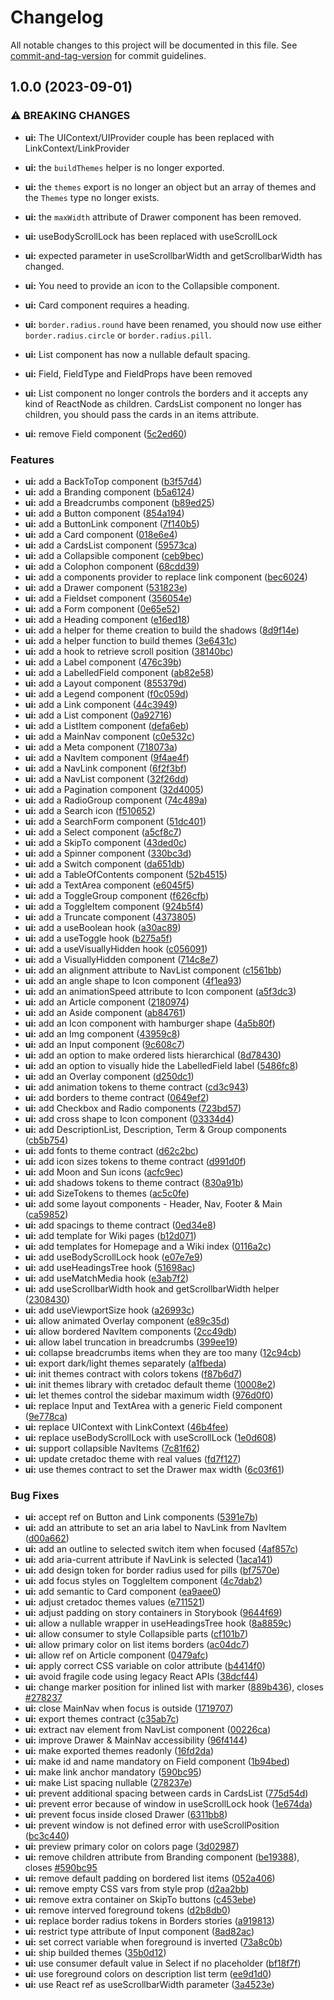 # Changelog

All notable changes to this project will be documented in this file. See [commit-and-tag-version](https://github.com/absolute-version/commit-and-tag-version) for commit guidelines.

## 1.0.0 (2023-09-01)


### ⚠ BREAKING CHANGES

* **ui:** The UIContext/UIProvider couple has been replaced with
LinkContext/LinkProvider
* **ui:** the `buildThemes` helper is no longer exported.
* **ui:** the `themes` export is no longer an object but an
array of themes and the `Themes` type no longer exists.
* **ui:** the `maxWidth` attribute of Drawer component has been
removed.
* **ui:** useBodyScrollLock has been replaced with useScrollLock
* **ui:** expected parameter in useScrollbarWidth and
getScrollbarWidth has changed.
* **ui:** You need to provide an icon to the Collapsible
component.
* **ui:** Card component requires a heading.
* **ui:** `border.radius.round` have been renamed, you should
now use either `border.radius.circle` or `border.radius.pill`.
* **ui:** List component has now a nullable default spacing.
* **ui:** Field, FieldType and FieldProps have been removed
* **ui:** List component no longer controls the borders and
it accepts any kind of ReactNode as children. CardsList component no
longer has children, you should pass the cards in an items attribute.

* **ui:** remove Field component ([5c2ed60](https://github.com/ArmandPhilippot/cretadoc/commit/5c2ed603453ffd24a764a88937492aac8493c63e))


### Features

* **ui:** add a BackToTop component ([b3f57d4](https://github.com/ArmandPhilippot/cretadoc/commit/b3f57d4d519bcfccf8024cc63058f37fffe87fef))
* **ui:** add a Branding component ([b5a6124](https://github.com/ArmandPhilippot/cretadoc/commit/b5a61249927898cbc5d7627f21b600d5d9c539d7))
* **ui:** add a Breadcrumbs component ([b89ed25](https://github.com/ArmandPhilippot/cretadoc/commit/b89ed25f0e3f15ef56a09f177101822307191368))
* **ui:** add a Button component ([854a194](https://github.com/ArmandPhilippot/cretadoc/commit/854a1948cbdc6973352d4286c4f7954c56ebde1f))
* **ui:** add a ButtonLink component ([7f140b5](https://github.com/ArmandPhilippot/cretadoc/commit/7f140b5e057225309b9f3456bb91081d01466ee0))
* **ui:** add a Card component ([018e6e4](https://github.com/ArmandPhilippot/cretadoc/commit/018e6e4b513e65960bdc8fc2c7d805efedbbd75b))
* **ui:** add a CardsList component ([59573ca](https://github.com/ArmandPhilippot/cretadoc/commit/59573cadfab9ab53b84b7ba760a6cf94b744df91))
* **ui:** add a Collapsible component ([ceb9bec](https://github.com/ArmandPhilippot/cretadoc/commit/ceb9bec45c70f7e82a10c53f3709cd00df4fa0ce))
* **ui:** add a Colophon component ([68cdd39](https://github.com/ArmandPhilippot/cretadoc/commit/68cdd39314ac348dc08f2845ca435a4da0f0ec7e))
* **ui:** add a components provider to replace link component ([bec6024](https://github.com/ArmandPhilippot/cretadoc/commit/bec60249c6f0f91f73aedfb67df5a70c9adaecfd))
* **ui:** add a Drawer component ([531823e](https://github.com/ArmandPhilippot/cretadoc/commit/531823e313c17497f8e17686df7e5abf68322b1a))
* **ui:** add a Fieldset component ([356054e](https://github.com/ArmandPhilippot/cretadoc/commit/356054e4bf43307e24deaac5a7c00dfbd88dcab2))
* **ui:** add a Form component ([0e65e52](https://github.com/ArmandPhilippot/cretadoc/commit/0e65e522d20a35b2cd5dd9cd7e5db11385100397))
* **ui:** add a Heading component ([e16ed18](https://github.com/ArmandPhilippot/cretadoc/commit/e16ed1866ca9875b2d38133d68f3c77c951d9f5e))
* **ui:** add a helper for theme creation to build the shadows ([8d9f14e](https://github.com/ArmandPhilippot/cretadoc/commit/8d9f14e4b0e734e29c52ba901417101ebd48caef))
* **ui:** add a helper function to build themes ([3e6431c](https://github.com/ArmandPhilippot/cretadoc/commit/3e6431c142eb56117c40142cbfa946fd23dc4252))
* **ui:** add a hook to retrieve scroll position ([38140bc](https://github.com/ArmandPhilippot/cretadoc/commit/38140bcd7e123ae08f58271459e140054b5ba4ae))
* **ui:** add a Label component ([476c39b](https://github.com/ArmandPhilippot/cretadoc/commit/476c39bc7c1d0ed6302a1d29a23973ccf3e5c9aa))
* **ui:** add a LabelledField component ([ab82e58](https://github.com/ArmandPhilippot/cretadoc/commit/ab82e585bcd6c2ab4a6310239a69e379c2da2e6a))
* **ui:** add a Layout component ([855379d](https://github.com/ArmandPhilippot/cretadoc/commit/855379d05d457eb34c7d52cbb7097d00461aec0c))
* **ui:** add a Legend component ([f0c059d](https://github.com/ArmandPhilippot/cretadoc/commit/f0c059d53125335add9a03ab7437f8d352544785))
* **ui:** add a Link component ([44c3949](https://github.com/ArmandPhilippot/cretadoc/commit/44c394900cde21b69558413513efb593f6e3e8f2))
* **ui:** add a List component ([0a92716](https://github.com/ArmandPhilippot/cretadoc/commit/0a9271682de3aa1dacf1fffe299022d608537b0e))
* **ui:** add a ListItem component ([defa6eb](https://github.com/ArmandPhilippot/cretadoc/commit/defa6eb15f8dec8b9b5efa2bd9953cafbe9e22f3))
* **ui:** add a MainNav component ([c0e532c](https://github.com/ArmandPhilippot/cretadoc/commit/c0e532ce011d059d5ab8ac97a23fe474cd251728))
* **ui:** add a Meta component ([718073a](https://github.com/ArmandPhilippot/cretadoc/commit/718073adf0725ab79b6d5437b92e46c27e25497d))
* **ui:** add a NavItem component ([9f4ae4f](https://github.com/ArmandPhilippot/cretadoc/commit/9f4ae4fa677dce0b32063a833bbd52badec42034))
* **ui:** add a NavLink component ([6f2f3bf](https://github.com/ArmandPhilippot/cretadoc/commit/6f2f3bf77c192ee95c0e02c4388b914c293ceb94))
* **ui:** add a NavList component ([32f26dd](https://github.com/ArmandPhilippot/cretadoc/commit/32f26ddda5b2eab9fae71a0d5301c4396e650cef))
* **ui:** add a Pagination component ([32d4005](https://github.com/ArmandPhilippot/cretadoc/commit/32d4005247367602f61a9e19b998abd6d7d99f65))
* **ui:** add a RadioGroup component ([74c489a](https://github.com/ArmandPhilippot/cretadoc/commit/74c489a71b0a73b4f2212172d35fc8fb9a5d1799))
* **ui:** add a Search icon ([f510652](https://github.com/ArmandPhilippot/cretadoc/commit/f51065217786c5bcdc40526ad625e8097ffa06d6))
* **ui:** add a SearchForm component ([51dc401](https://github.com/ArmandPhilippot/cretadoc/commit/51dc401c2b91f7de5583a4439f5aba31db5d2d67))
* **ui:** add a Select component ([a5cf8c7](https://github.com/ArmandPhilippot/cretadoc/commit/a5cf8c725d0b23ff41dbfd88040a85242b1c8bd2))
* **ui:** add a SkipTo component ([43ded0c](https://github.com/ArmandPhilippot/cretadoc/commit/43ded0c2b22899492395b453b3f4baa019f817dc))
* **ui:** add a Spinner component ([330bc3d](https://github.com/ArmandPhilippot/cretadoc/commit/330bc3d51d8244a5f0a2fe1e6834751162ea0e66))
* **ui:** add a Switch component ([da651db](https://github.com/ArmandPhilippot/cretadoc/commit/da651db45ecaae31caa979e847d6064fa01deb6d))
* **ui:** add a TableOfContents component ([52b4515](https://github.com/ArmandPhilippot/cretadoc/commit/52b4515b76bf4e8738e982110da5bc404404ebc8))
* **ui:** add a TextArea component ([e6045f5](https://github.com/ArmandPhilippot/cretadoc/commit/e6045f5bc88b00862fb6479c7c7875ddb1db2b37))
* **ui:** add a ToggleGroup component ([f626cfb](https://github.com/ArmandPhilippot/cretadoc/commit/f626cfbe8d57c2c8b84b4e9b53368eea01dd0f0d))
* **ui:** add a ToggleItem component ([924b5f4](https://github.com/ArmandPhilippot/cretadoc/commit/924b5f4f6885f8565d80c5903a669101a09e3e61))
* **ui:** add a Truncate component ([4373805](https://github.com/ArmandPhilippot/cretadoc/commit/43738050f46a131ab6ff3b804b245b0d4ad61328))
* **ui:** add a useBoolean hook ([a30ac89](https://github.com/ArmandPhilippot/cretadoc/commit/a30ac896cd6ccbfaed450168dbb3fe4bd2558026))
* **ui:** add a useToggle hook ([b275a5f](https://github.com/ArmandPhilippot/cretadoc/commit/b275a5f7dc845b649fffa6943adfbcd60a0a6137))
* **ui:** add a useVisuallyHidden hook ([c056091](https://github.com/ArmandPhilippot/cretadoc/commit/c056091c8f8a53cbb5493f85e166c2eae7de5880))
* **ui:** add a VisuallyHidden component ([714c8e7](https://github.com/ArmandPhilippot/cretadoc/commit/714c8e7663feb3cae4447fb6e1f9d2a0006bfdb6))
* **ui:** add an alignment attribute to NavList component ([c1561bb](https://github.com/ArmandPhilippot/cretadoc/commit/c1561bb3b96fefc842fcb20c458089755329d5ad))
* **ui:** add an angle shape to Icon component ([4f1ea93](https://github.com/ArmandPhilippot/cretadoc/commit/4f1ea939085f92c75865c9a7808b1d0c3e1ca8ac))
* **ui:** add an animationSpeed attribute to Icon component ([a5f3dc3](https://github.com/ArmandPhilippot/cretadoc/commit/a5f3dc3ee9c4bb538ae1c7cceea155ee3080d616))
* **ui:** add an Article component ([2180974](https://github.com/ArmandPhilippot/cretadoc/commit/218097421170f68b870868b679451d7415e212b9))
* **ui:** add an Aside component ([ab84761](https://github.com/ArmandPhilippot/cretadoc/commit/ab84761e67f5e9a4b207211519d74f92870bba93))
* **ui:** add an Icon component with hamburger shape ([4a5b80f](https://github.com/ArmandPhilippot/cretadoc/commit/4a5b80fddc97f6db35b43241c9192d93e2c11cf8))
* **ui:** add an Img component ([43959c8](https://github.com/ArmandPhilippot/cretadoc/commit/43959c8598191f3e400d4bde604481a7da97ba37))
* **ui:** add an Input component ([9c608c7](https://github.com/ArmandPhilippot/cretadoc/commit/9c608c7925d5f5f6db3994027efce450cebd9984))
* **ui:** add an option to make ordered lists hierarchical ([8d78430](https://github.com/ArmandPhilippot/cretadoc/commit/8d78430b40e29830e367881d49e72b4253c19182))
* **ui:** add an option to visually hide the LabelledField label ([5486fc8](https://github.com/ArmandPhilippot/cretadoc/commit/5486fc82e4789f4ee45b5091c16abbab5ce50335))
* **ui:** add an Overlay component ([d250dc1](https://github.com/ArmandPhilippot/cretadoc/commit/d250dc19f85254b52511f1776577d10dd74f9357))
* **ui:** add animation tokens to theme contract ([cd3c943](https://github.com/ArmandPhilippot/cretadoc/commit/cd3c943cfe68df9b4125794010f0921a0160b59c))
* **ui:** add borders to theme contract ([0649ef2](https://github.com/ArmandPhilippot/cretadoc/commit/0649ef214c6e75dbbd6080163b7bcf62a8916c74))
* **ui:** add Checkbox and Radio components ([723bd57](https://github.com/ArmandPhilippot/cretadoc/commit/723bd57636942b80a9405249208ecff1a80ab358))
* **ui:** add cross shape to Icon component ([03334d4](https://github.com/ArmandPhilippot/cretadoc/commit/03334d4a1f63095a86bb664f938d69accd7f1173))
* **ui:** add DescriptionList, Description, Term & Group components ([cb5b754](https://github.com/ArmandPhilippot/cretadoc/commit/cb5b7547e826b14824855a68b39b740284010a34))
* **ui:** add fonts to theme contract ([d62c2bc](https://github.com/ArmandPhilippot/cretadoc/commit/d62c2bcde2d9fbd72cf907c44f81be7f7d341105))
* **ui:** add icon sizes tokens to theme contract ([d991d0f](https://github.com/ArmandPhilippot/cretadoc/commit/d991d0f42d213caf97ec6d17ca35c248c26a999c))
* **ui:** add Moon and Sun icons ([acfc9ec](https://github.com/ArmandPhilippot/cretadoc/commit/acfc9ecba043d4b13c29e246d0844df20df79b78))
* **ui:** add shadows tokens to theme contract ([830a91b](https://github.com/ArmandPhilippot/cretadoc/commit/830a91b83cfcbbdf1162008c0de7caf91bb8a606))
* **ui:** add SizeTokens to themes ([ac5c0fe](https://github.com/ArmandPhilippot/cretadoc/commit/ac5c0fe47a007efd52e914df6d01dae19695622f))
* **ui:** add some layout components - Header, Nav, Footer & Main ([ca59852](https://github.com/ArmandPhilippot/cretadoc/commit/ca5985261997c7d391fa97ac66ec6595a6c1ec4a))
* **ui:** add spacings to theme contract ([0ed34e8](https://github.com/ArmandPhilippot/cretadoc/commit/0ed34e8dc35f1cf52c658d5f83395db1859e7c92))
* **ui:** add template for Wiki pages ([b12d071](https://github.com/ArmandPhilippot/cretadoc/commit/b12d07161adbf3f6c48f2e5926f02b4c63c4fb00))
* **ui:** add templates for Homepage and a Wiki index ([0116a2c](https://github.com/ArmandPhilippot/cretadoc/commit/0116a2c4748fe2853222984fb8e8344aeda7bd4d))
* **ui:** add useBodyScrollLock hook ([e07e7e9](https://github.com/ArmandPhilippot/cretadoc/commit/e07e7e9d1370a2e1a57807385887b87d40642ef0))
* **ui:** add useHeadingsTree hook ([51698ac](https://github.com/ArmandPhilippot/cretadoc/commit/51698ac389f6a57ebe696a901b147bbcbf36b838))
* **ui:** add useMatchMedia hook ([e3ab7f2](https://github.com/ArmandPhilippot/cretadoc/commit/e3ab7f2bd032b17ac2ae1c5092879b070f8b9840))
* **ui:** add useScrollbarWidth hook and getScrollbarWidth helper ([2308430](https://github.com/ArmandPhilippot/cretadoc/commit/230843011b2cfd516020d87b1b451728afe6ef71))
* **ui:** add useViewportSize hook ([a26993c](https://github.com/ArmandPhilippot/cretadoc/commit/a26993cb9d32c078edf00651b7775c3aba300412))
* **ui:** allow animated Overlay component ([e89c35d](https://github.com/ArmandPhilippot/cretadoc/commit/e89c35dfe198579d6cd1c292afed725adb8c2a69))
* **ui:** allow bordered NavItem components ([2cc49db](https://github.com/ArmandPhilippot/cretadoc/commit/2cc49db3e2167b6bf79031847d59f0c45aa1a63a))
* **ui:** allow label truncation in breadcrumbs ([399ee19](https://github.com/ArmandPhilippot/cretadoc/commit/399ee194c2a92c2f9e547e808c6bd7601f462976))
* **ui:** collapse breadcrumbs items when they are too many ([12c94cb](https://github.com/ArmandPhilippot/cretadoc/commit/12c94cb9215947bc33cb34dcc600c47cf76902d5))
* **ui:** export dark/light themes separately ([a1fbeda](https://github.com/ArmandPhilippot/cretadoc/commit/a1fbeda135e5e03950cee853bc72d06a8202cee4))
* **ui:** init themes contract with colors tokens ([f87b6d7](https://github.com/ArmandPhilippot/cretadoc/commit/f87b6d705f5757bfc8cb92248d5feda7a4aff67a))
* **ui:** init themes library with cretadoc default theme ([10008e2](https://github.com/ArmandPhilippot/cretadoc/commit/10008e2c99663296c963fd54afd1d4d17aa0f778))
* **ui:** let themes control the sidebar maximum width ([976d0f0](https://github.com/ArmandPhilippot/cretadoc/commit/976d0f0d50b98aa884eeb688be0f32dab8d54f86))
* **ui:** replace Input and TextArea with a generic Field component ([9e778ca](https://github.com/ArmandPhilippot/cretadoc/commit/9e778ca7107ff3024311ca0c5a677017e91ca27f))
* **ui:** replace UIContext with LinkContext ([46b4fee](https://github.com/ArmandPhilippot/cretadoc/commit/46b4fee245e629b1b5528167e5b83f7ec615d414))
* **ui:** replace useBodyScrollLock with useScrollLock ([1e0d608](https://github.com/ArmandPhilippot/cretadoc/commit/1e0d608b137a8b4248fe5ccbe38aab16e1db17b8))
* **ui:** support collapsible NavItems ([7c81f62](https://github.com/ArmandPhilippot/cretadoc/commit/7c81f62c6721ce25d631207ce7e3b7c401cbd761))
* **ui:** update cretadoc theme with real values ([fd7f127](https://github.com/ArmandPhilippot/cretadoc/commit/fd7f12721d37f24322473399a71ce8a2c8492435))
* **ui:** use themes contract to set the Drawer max width ([6c03f61](https://github.com/ArmandPhilippot/cretadoc/commit/6c03f6120e39b9bd42530489356ec87133f51b20))


### Bug Fixes

* **ui:** accept ref on Button and Link components ([5391e7b](https://github.com/ArmandPhilippot/cretadoc/commit/5391e7beea5e9fee132d2b2c77e6cc6863604487))
* **ui:** add an attribute to set an aria label to NavLink from NavItem ([d00a662](https://github.com/ArmandPhilippot/cretadoc/commit/d00a662b965ddf9e54c831bdcf30f95c08fbc7ea))
* **ui:** add an outline to selected switch item when focused ([4af857c](https://github.com/ArmandPhilippot/cretadoc/commit/4af857cc68a876f08e78ba4fe495afd72f0b2dda))
* **ui:** add aria-current attribute if NavLink is selected ([1aca141](https://github.com/ArmandPhilippot/cretadoc/commit/1aca141d43e4cf3799bfb7491ddb1460025e6e0d))
* **ui:** add design token for border radius used for pills ([bf7570e](https://github.com/ArmandPhilippot/cretadoc/commit/bf7570e910fe6ba7c8617e55fa8f638c061328d3))
* **ui:** add focus styles on ToggleItem component ([4c7dab2](https://github.com/ArmandPhilippot/cretadoc/commit/4c7dab2cef0c071328b6173098ed7ae3db0c35ea))
* **ui:** add semantic to Card component ([ea9aee0](https://github.com/ArmandPhilippot/cretadoc/commit/ea9aee0238f0eb8e0841b3c583ff13457e3dc441))
* **ui:** adjust cretadoc themes values ([e711521](https://github.com/ArmandPhilippot/cretadoc/commit/e711521eac87f1253edbf201080477af4fae34b1))
* **ui:** adjust padding on story containers in Storybook ([9644f69](https://github.com/ArmandPhilippot/cretadoc/commit/9644f69c06d5685cccf433c6ce3be269c88c68e8))
* **ui:** allow a nullable wrapper in useHeadingsTree hook ([8a8859c](https://github.com/ArmandPhilippot/cretadoc/commit/8a8859cecc04d5d232ce0b4431a36e306eba5b63))
* **ui:** allow consumer to style Collapsible parts ([cf101b7](https://github.com/ArmandPhilippot/cretadoc/commit/cf101b7fb47a082ff87e64e0960c6bf0aa606ce5))
* **ui:** allow primary color on list items borders ([ac04dc7](https://github.com/ArmandPhilippot/cretadoc/commit/ac04dc73b20df2bac3ca57124a498d1bb37e8755))
* **ui:** allow ref on Article component ([0479afc](https://github.com/ArmandPhilippot/cretadoc/commit/0479afce64353a7668bf9ed2cb80aea3a64e2fda))
* **ui:** apply correct CSS variable on color attribute ([b4414f0](https://github.com/ArmandPhilippot/cretadoc/commit/b4414f059e00d546992af7cb17daf4ca32a90fe0))
* **ui:** avoid fragile code using legacy React APIs ([38dcf44](https://github.com/ArmandPhilippot/cretadoc/commit/38dcf445d76f0bc8bfe14d193b350e88fe3bd78e))
* **ui:** change marker position for inlined list with marker ([889b436](https://github.com/ArmandPhilippot/cretadoc/commit/889b436c20ff352d0823ee8329febe2d0ed801b7)), closes [#278237](https://github.com/ArmandPhilippot/cretadoc/issues/278237)
* **ui:** close MainNav when focus is outside ([1719707](https://github.com/ArmandPhilippot/cretadoc/commit/1719707fae58fb9f3f1291bdce95b37b0715f7fb))
* **ui:** export themes contract ([c35ab7c](https://github.com/ArmandPhilippot/cretadoc/commit/c35ab7ccf5b215bc6f7057bf11df0e6fa9081667))
* **ui:** extract nav element from NavList component ([00226ca](https://github.com/ArmandPhilippot/cretadoc/commit/00226ca2ed65e74b1b75d8d2c97a9a0cf6ecf0f1))
* **ui:** improve Drawer & MainNav accessibility ([96f4144](https://github.com/ArmandPhilippot/cretadoc/commit/96f41449289882231075c7a450b30acb683b6064))
* **ui:** make exported themes readonly ([16fd2da](https://github.com/ArmandPhilippot/cretadoc/commit/16fd2da42bbb6d79daabb68fe24c7ec81908deb3))
* **ui:** make id and name mandatory on Field component ([1b94bed](https://github.com/ArmandPhilippot/cretadoc/commit/1b94bedcf1e2126c67e261a691d0f6a25ac22114))
* **ui:** make link anchor mandatory ([590bc95](https://github.com/ArmandPhilippot/cretadoc/commit/590bc95532ed0b79e34f84a75d549cc3d08c79a0))
* **ui:** make List spacing nullable ([278237e](https://github.com/ArmandPhilippot/cretadoc/commit/278237e718277e694b3930a100b706dbaed11429))
* **ui:** prevent additional spacing between cards in CardsList ([775d54d](https://github.com/ArmandPhilippot/cretadoc/commit/775d54dbc3ed81d3516eae06de426101bfa10694))
* **ui:** prevent error because of window in useScrollLock hook ([1e674da](https://github.com/ArmandPhilippot/cretadoc/commit/1e674da49cd3046d5571f4de29814f89c889d8ce))
* **ui:** prevent focus inside closed Drawer ([6311bb8](https://github.com/ArmandPhilippot/cretadoc/commit/6311bb83362cb085829a93a7935047e534ef5762))
* **ui:** prevent window is not defined error with useScrollPosition ([bc3c440](https://github.com/ArmandPhilippot/cretadoc/commit/bc3c440dbfd67bf9aecd395d105ef866da4ff9c3))
* **ui:** preview primary color on colors page ([3d02987](https://github.com/ArmandPhilippot/cretadoc/commit/3d02987201cdff243b6b102af021764c4c36888e))
* **ui:** remove children attribute from Branding component ([be19388](https://github.com/ArmandPhilippot/cretadoc/commit/be193881e26a9d1b8eef23559922425d2b18d59c)), closes [#590bc95](https://github.com/ArmandPhilippot/cretadoc/issues/590bc95)
* **ui:** remove default padding on bordered list items ([052a406](https://github.com/ArmandPhilippot/cretadoc/commit/052a40662aed8475e987e5fd7c513c433a9a03e8))
* **ui:** remove empty CSS vars from style prop ([d2aa2bb](https://github.com/ArmandPhilippot/cretadoc/commit/d2aa2bb8293a87840aab4e35d978f7ee6b12c02d))
* **ui:** remove extra container on SkipTo buttons ([c453ebe](https://github.com/ArmandPhilippot/cretadoc/commit/c453ebe33adb3a6ed63b412f24eedf29cc009d97))
* **ui:** remove interved foreground tokens ([d2b8db0](https://github.com/ArmandPhilippot/cretadoc/commit/d2b8db0fc1ba98871b2fc87b56ff5bfccf72f74f))
* **ui:** replace border radius tokens in Borders stories ([a919813](https://github.com/ArmandPhilippot/cretadoc/commit/a919813fed8e5c8c4cb27a5c03a19ac7f9055f3d))
* **ui:** restrict type attribute of Input component ([8ad82ac](https://github.com/ArmandPhilippot/cretadoc/commit/8ad82aca98ca5183be85edc876c18d62a323d686))
* **ui:** set correct variable when foreground is inverted ([73a8c0b](https://github.com/ArmandPhilippot/cretadoc/commit/73a8c0b526f84ccb4f618e1d6c1af20b180205db))
* **ui:** ship builded themes ([35b0d12](https://github.com/ArmandPhilippot/cretadoc/commit/35b0d1278ab13d16ef511333c86b7a2ad02c6948))
* **ui:** use consumer default value in Select if no placeholder ([bf18f7f](https://github.com/ArmandPhilippot/cretadoc/commit/bf18f7f59c7b9b168cebe9d8b6d64eaad802152b))
* **ui:** use foreground colors on description list term ([ee9d1d0](https://github.com/ArmandPhilippot/cretadoc/commit/ee9d1d0e976314a4840b6c5dd7b3e6a5e6389e3b))
* **ui:** use React ref as useScrollbarWidth parameter ([3a4523e](https://github.com/ArmandPhilippot/cretadoc/commit/3a4523ecdcfe1d232df0941d7af7db8875e1e528))
